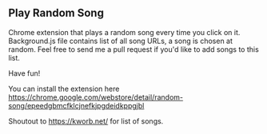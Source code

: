## Play Random Song

Chrome extension that plays a random song every time you click on it. Background.js file contains list of all song URLs, a song is chosen at random. Feel free to send me a pull request if you'd like to add songs to this list.

Have fun!

You can install the extension here https://chrome.google.com/webstore/detail/random-song/epeedgbmcfklcjnefkjpgdeidkppgjbl

Shoutout to https://kworb.net/ for list of songs.
